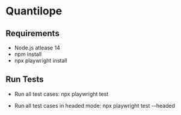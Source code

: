 # Quantilope

## Requirements
- Node.js atlease 14
- npm install
- npx playwright install

## Run Tests
- Run all test cases: 
npx playwright test

- Run all test cases in headed mode: 
npx playwright test --headed


